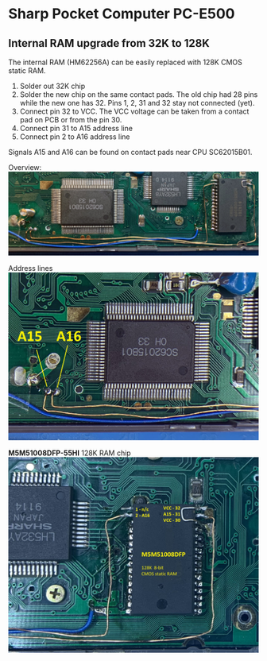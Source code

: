 # Sharp Pocket Computer PC-E500

## Internal RAM upgrade from 32K to 128K

The internal RAM (HM62256A) can be easily replaced with 128K CMOS static RAM.

1. Solder out 32K chip
2. Solder the new chip on the same contact pads. The old chip had 28 pins while the new one has 32. Pins 1, 2, 31 and 32 stay not connected (yet).
3. Connect pin 32 to VCC. The VCC voltage can be taken from a contact pad on PCB or from the pin 30.
4. Connect pin 31 to A15 address line
5. Connect pin 2 to A16 address line

Signals A15 and A16 can be found on contact pads near CPU SC62015B01.

Overview:
![Overview](./_img/ram-upgrade.jpg?raw=true)

Address lines
![Address lines](./_img/address-pads.jpg?raw=true)

**M5M51008DFP-55HI** 128K RAM chip
![Address lines](./_img/ram-chip.jpg?raw=true)

